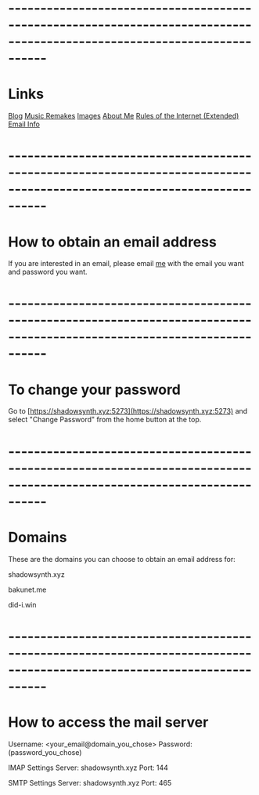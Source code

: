 # **------------------------------------------------------------------------------------------------------------------------**
# **Links**
[Blog](https://bakunet.me)
[Music Remakes](https://bakunet.me/music.html)
[Images](https://bakunet.me/images.html)
[About Me](https://bakunet.me/about.html)
[Rules of the Internet (Extended)](https://bakunet.me/internet.html)
[Email Info](https://bakunet.me/email_info.html)

# **------------------------------------------------------------------------------------------------------------------------**

# **How to obtain an email address**

If you are interested in an email, please email [me](mailto:chosensoundmusic147@gmail.com) with the email you want and password you want.

# **------------------------------------------------------------------------------------------------------------------------**

# **To change your password**

Go to [https://shadowsynth.xyz:5273](https://shadowsynth.xyz:5273) and select "Change Password" from the home button at the top.

# **------------------------------------------------------------------------------------------------------------------------**

# **Domains**

These are the domains you can choose to obtain an email address for:

shadowsynth.xyz

bakunet.me

did-i.win
# **------------------------------------------------------------------------------------------------------------------------**


# **How to access the mail server**

Username: <your_email@domain_you_chose>
Password: (password_you_chose)

IMAP Settings
Server: shadowsynth.xyz
Port: 144

SMTP Settings
Server: shadowsynth.xyz
Port: 465
